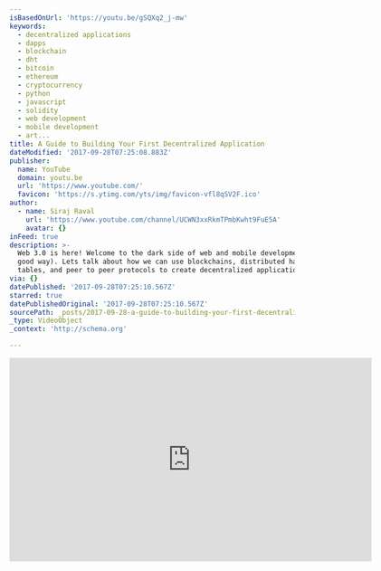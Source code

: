 ```yaml
---
isBasedOnUrl: 'https://youtu.be/gSQXq2_j-mw'
keywords:
  - decentralized applications
  - dapps
  - blockchain
  - dht
  - bitcoin
  - ethereum
  - cryptocurrency
  - python
  - javascript
  - solidity
  - web development
  - mobile development
  - art...
title: A Guide to Building Your First Decentralized Application
dateModified: '2017-09-28T07:25:08.883Z'
publisher:
  name: YouTube
  domain: youtu.be
  url: 'https://www.youtube.com/'
  favicon: 'https://s.ytimg.com/yts/img/favicon-vfl8qSV2F.ico'
author:
  - name: Siraj Raval
    url: 'https://www.youtube.com/channel/UCWN3xxRkmTPmbKwht9FuE5A'
    avatar: {}
inFeed: true
description: >-
  Web 3.0 is here! Welcome to the dark side of web and mobile development (in a
  good way). Lets talk about how we can use blockchains, distributed hash
  tables, and peer to peer protocols to create decentralized applications!
via: {}
datePublished: '2017-09-28T07:25:10.567Z'
starred: true
datePublishedOriginal: '2017-09-28T07:25:10.567Z'
sourcePath: _posts/2017-09-28-a-guide-to-building-your-first-decentralized-application.md
_type: VideoObject
_context: 'http://schema.org'

---
```

<iframe src="https://cdn.embedly.com/widgets/media.html?src=https%3A%2F%2Fwww.youtube.com%2Fembed%2FgSQXq2_j-mw%3Ffeature%3Doembed&amp;url=http%3A%2F%2Fwww.youtube.com%2Fwatch%3Fv%3DgSQXq2_j-mw&amp;image=https%3A%2F%2Fi.ytimg.com%2Fvi%2FgSQXq2_j-mw%2Fhqdefault.jpg&amp;key=a715cf41cc93453ca338d350cd26f87b&amp;type=text%2Fhtml&amp;schema=youtube" width="640" height="360" scrolling="no" frameborder="0" allowfullscreen="" style=""></iframe>